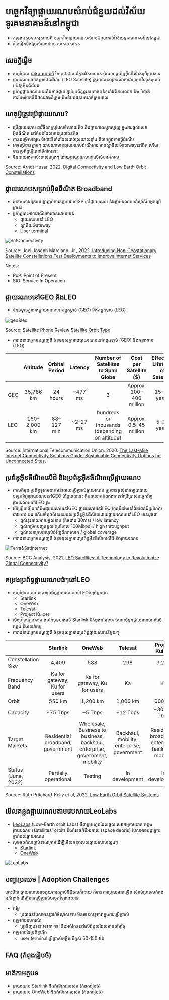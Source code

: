 # បច្ចេកវិទ្យាផ្កាយរណបសំរាប់ជំនួយដល់វិស័យទូរគមនាគមន៍នៅកម្ពុជា
* កម្រងអត្ថបទបកស្រាយពី បច្ចេកវិទ្យាផ្កាយរណបសំរាប់ជំនួយដល់វិស័យទូរគមនាគមន៍នៅកម្ពុជា
* រៀបរៀងនិងប្រែសំរួលដោយ សាកល មរកត

## សេចក្តីផ្តើម
* សព្វថ្ងៃនេះ [ជាងមួយភាគបី](https://www.itu.int/itu-d/reports/statistics/facts-figures-2021/) នៃប្រជាជននៅក្នុងពិភពលោក មិនមានប្រព័ន្ធអ៊ីនធឺណិតប្រើប្រាស់ទេ 
* ផ្កាយរណបនៅគន្លងផែនដីទាប (LEO Satellite) ត្រូវបានគេព្យាករណ័ថាជាបច្ចេកវិទ្យាសម្រាប់បដិវត្តអ៊ីនធឺណិត
* ប្រព័ន្ធផ្កាយរណបនេះនឹងអាចជួយ ភ្ជាប់ប្រព័ន្ធទូរគមនាគមន៍ទូទាំងពិភពលោក និង បំបាត់ការបែងចែកឌីជីថលរវាងទីក្រុង និងតំបន់ជនបទដាច់ស្រយាល
 
## ហេតុអ្វីត្រូវប្រើផ្កាយរណប?
* ប្រើផ្កាយរណប ជាវិធីសាស្រ្តដែលចំណាយតិច និងគ្មានភាពស្មុគស្មាញ ក្នុងការផ្តល់សេវាអ៊ីនធឺណិត នៅតំបន់ដែលមានប្រជាជនតិច
* គ្មានជម្រើសផ្សេង ចំពោះទីតាំងដែលដាច់ស្រយាលខ្លាំង ពិបាកក្នុងការធ្វើដំណើរ
* អាចប្រើបានភ្លាមៗ ដរាបណាមានផ្កាយរណបដំណើរការ មានស្ថានីយGatewayនៅជិត ហើយមានប្រព័ន្ធភ្លើងនៅទីតាំងនោះ
* មិនងាយរងការប៉ះពាល់ផ្សេងៗ ដោយផ្កាយរណបនៅលើលំហអវកាស

Source: Arndt Husar, 2022. [Digital Connectivity and Low Earth Orbit Constellations](https://events.development.asia/materials/20220317/digital-connectivity-and-low-earth-orbit-constellations)

## ផ្កាយរណបសម្រាប់អ៊ិនធឺណិត Broadband
* រូបភាពខាងក្រោមបង្ហាញពីការតភ្ជាប់រវាង ISP ទៅផ្កាយរណប និងផ្កាយរណបទៅស្ថានីយអ្នកប្រើប្រាស់
* ប្រព័ន្ធនេះអាចដំណើរការបានដោយមាន
  * ផ្កាយរណបនៅ LEO
  * ស្ថានីយGateway
  * User terminal

![SatConnectivity](./img/SatConnectivity.png)

Source: Joel Joseph Marciano, Jr., 2022. [Introducing Non-Geostationary Satellite Constellations Test Deployments to Improve Internet Services](https://events.development.asia/materials/20220317/introducing-non-geostationary-satellite-constellations-test-deployments-improve)

Notes: 
* PoP: Point of Present
* SIO: Service In Operation

## ផ្កាយរណបនៅGEO និង​LEO

* ចំនុចខុសគ្នារវាងផ្កាយរណបនៅគន្លងខ្ពស់ (GEO) និងគន្លងទាប (LEO)

![geo&leo](./img/GEO_LEO.png)

Source: Satellite Phone Review [Satellite Orbit Type](https://www.satellitephonereview.com/networks/)

* តារាងខាងក្រោមបង្ហាញពី ចំនុចខុសគ្នារវាងផ្កាយរណបនៅគន្លងខ្ពស់ (GEO) និងគន្លងទាប (LEO)

|           | Altitude | Orbital Period | Latency | Number of Satellites to Span Globe | Cost per Satellite ($) | Effective Lifetime of Satellite |
| --- | :---: | :---: | :---: | :---: | :---: | :---: |
| GEO | 35,786 km | 24 hours | ~477 ms | 3 | Approx. 100–400 million | 15–20 years |  
| LEO | 160–2,000 km | 88–127 min | ~2–27 ms | hundreds or thousands (depending on altitude) | Approx. 0.5–45 million | 5–10 years |

Source: International Telecommunication Union. 2020. [The Last-Mile Internet Connectivity Solutions Guide: Sustainable Connectivity Options for Unconnected Sites](https://www.itu.int/en/ITU-D/Technology/Documents/LMC/The%20Last-Mile%20Internet%20Connectivity%20Solutions%20Guide.pdf).

## ប្រព័ន្ធអ៊ីនធឺណិតលើដី និងប្រព័ន្ធអ៊ីនធឺណិតប្រើផ្កាយរណប
* កាលពីមុន ប្រព័ន្ធទូរគមនាគមន៍ដោយប្រើប្រាស់ផ្កាយរណប ត្រូវបានផ្តល់ជាចម្បងដោយបច្ចេកវិទ្យាផ្កាយរណបនៅGEO ប៉ុន្តែពេលនេះ ពិភពលោកកំពុងងាកទៅប្រើប្រាស់បច្ចេកវិទ្យផ្កាយរណបនៅLEOម្តង
* បើប្រៀបធៀបទៅនឹងផ្កាយរណបនៅGEO ផ្កាយរណបនៅLEO មានទីតាំងនៅជិតផែនដីប្រហែលជាង ៥០ ដង ហើយចំនុចពិសេសរបស់ប្រព័ន្ធអ៊ីនធឺណិតដោយផ្កាយរណបនៅLEO មានដូចជា
  * ផ្តល់នូវភាពរអាក់រអួលទាប (តិចជាង 30ms) / low latency
  * ផ្តល់កម្រិតបញ្ជូនខ្ពស់ (ប្រហែល 100Mbps) / high throughput
  * ផ្តល់សេវាគ្របដណ្តប់ជំវិញពិភពលោក / global coverage
* តារាងខាងក្រោមបង្ហាញពី ចំនុចខុសគ្នារវាងប្រព័ន្ធអ៊ីនធឺណិតលើដី និងផ្កាយរណប

![Terra&SatInternet](./img/TerresSat.png)

Source: BCG Analysis, 2021. [LEO Satellites: A Technology to Revolutionize Global Connectivity?](https://www.bcg.com/publications/2021/leo-satellites-unlock-connectivity-opportunity)

## គម្រងប្រព័ន្ធផ្កាយរណបធំៗនៅLEO
* សព្វថ្ងៃនេះ មានគម្រងប្រព័ន្ធផ្កាយរណបនៅLEOធំៗចំនួនបួន
  * Starlink
  * OneWeb
  * Telesat
  * Project Kuiper
* បើប្រៀបធៀបគម្រោងទាំងបួនខាងលើ Starlink គឺកំពុងនាំមុខគេ ចំពោះចំនួនផ្កាយរណបនៅលើគន្លង និងសេវាកម្ម
* តារាងខាងក្រោមបង្ហាញពី ចំនុចខុសគ្នារវាងប្រព័ន្ធផ្កាយរណបនីមួយៗ

|           | Starlink | OneWeb | Telesat | Project Kuiper |
| --- | :---: | :---: | :---: | :---: |
| Constellation Size | 4,409 | 588 | 298 | 3,236 |
| Frequency Band | Ka for gateway,​​​​ Ku for users | Ka for gateway, Ku for users| Ka | Ka |
| Orbit | 550 km | 1,200 km | 1,000 km | 600 km |
| Capacity | ~75 Tbps | ~5 Tbps | ~12 Tbps | ~30-32 Tbps |
| Target Markets | Residential broadband, government | Wholesale, Business to business, backhaul, enterprise, government, mobility | Backhaul, mobility, enterprise, government | Residential broadband, enterprise, backhual, mobility |
| Status (June, 2022) | Partially operational | Testing | In development | In development |

Source: Ruth Pritchard-Kelly et al, 2022. [Low Earth Orbit Satellite Systems](https://telsoc.org/sites/default/files/journal_article/552-costa-article-v10n1pp1-22.pdf)

## មើលគន្លងផ្កាយរណបតាមវេបសាយLeoLabs
* [LeoLabs](https://leolabs.space/) (Low-Earth orbit Labs) គឺជាក្រុមហ៊ុនដែលផ្តល់សេវាកម្មតាមដាន គន្លងផ្កាយរណប (satellites' orbit) និងកំទេចកំទីអវកាស (space debris) ដែលអាចបង្កគ្រោះថ្នាក់ដល់ផ្កាយរណប
* សូមចុចតំណភ្ជាប់ខាងក្រោមដើម្បីមើលគន្លងរបស់ផ្កាយរណបផ្សេងៗ
  * [Starlink](https://platform.leolabs.space/visualizations/leo#search=starlink;view=objectType)
  * [OneWeb](https://platform.leolabs.space/visualizations/leo#search=oneweb;view=objectType)

![LeoLabs](./img/leolabs.png)

## បញ្ហាប្រឈម | Adoption Challenges
ទោះបីជា ផ្កាយរណបអាចជួយការតភ្ជាប់ឌីជីថលក៏ដោយ ក៏មានការប្រឈមជាច្រើន សំរាប់ប្រទេសកំពុងអភិវឌ្ឍន៍ ដើម្បីអាចប្រើប្រាស់បច្ចេកវិទ្យានេះបាន
* តម្លៃ
  * ប្រជាជនដែលមានប្រាក់ចំណូលទាប មិនមានលទ្ធភាពក្នុងការប្រើប្រាស់
* តម្រូវការឧបករណ៍
  * ត្រូវទិញuser terminal និងអង់តែននៅលើដំបូលដែលមានតម្លៃថ្លៃ
* តម្រូវការនៃប្រព័ន្ធភ្លើង
  * user terminalប្រើប្រាស់អគ្គិសនីខ្ពស់ 50-150 វ៉ាត់

## FAQ (កំពុងរៀបចំ)

## មាតិកាអត្ថបទ
* ផ្កាយរណប Starlink និងដំនើរការរបស់វា (កំពុងរៀបចំ)
* ផ្កាយរណប OneWeb និងដំនើរការរបស់វា (កំពុងរៀបចំ)
